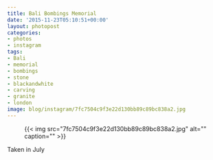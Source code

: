 ```yaml
---
title: Bali Bombings Memorial
date: '2015-11-23T05:10:51+00:00'
layout: photopost
categories:
- photos
- instagram
tags:
- Bali
- memorial
- bombings
- stone
- blackandwhite
- carving
- granite
- london
image: blog/instagram/7fc7504c9f3e22d130bb89c89bc838a2.jpg
---
```


<figure class="photo photo--square">
  {{< img src="7fc7504c9f3e22d130bb89c89bc838a2.jpg" alt="" caption="" >}}

</figure>

Taken in July

